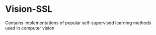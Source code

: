 # Vision-SSL
Contains implementations of popular self-supervised learning methods used in computer vision
